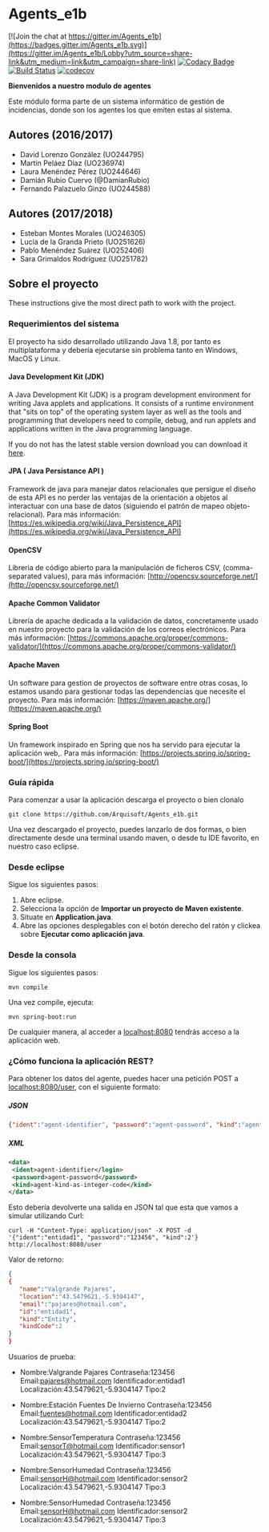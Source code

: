 # Agents_e1b

[![Join the chat at https://gitter.im/Agents_e1b](https://badges.gitter.im/Agents_e1b.svg)](https://gitter.im/Agents_e1b/Lobby?utm_source=share-link&utm_medium=link&utm_campaign=share-link)
[![Codacy Badge](https://api.codacy.com/project/badge/Grade/1d7cb9ab12dd4230a9a1ccdc3a723185)](https://www.codacy.com/app/jelabra/Agents_e1b?utm_source=github.com&amp;utm_medium=referral&amp;utm_content=Arquisoft/Agents_e1b&amp;utm_campaign=Badge_Grade)
[![Build Status](https://travis-ci.org/Arquisoft/Agents_e1b.svg?branch=master)](https://travis-ci.org/Arquisoft/Agents_e1b)
[![codecov](https://codecov.io/gh/Arquisoft/Agents_e1b/branch/master/graph/badge.svg)](https://codecov.io/gh/Arquisoft/Agents_e1b)

**Bienvenidos a nuestro modulo de agentes**
 
Este módulo forma parte de un sistema informático de gestión de incidencias, donde son los agentes los que emiten estas al sistema.


## Autores (2016/2017)

- David Lorenzo González (UO244795)
- Martín Peláez Díaz (UO236974)
- Laura Menéndez Pérez (UO244646)
- Damián Rubio Cuervo (@DamianRubio)
- Fernando Palazuelo Ginzo (UO244588)

## Autores (2017/2018)
- Esteban Montes Morales (UO246305)
- Lucía de la Granda Prieto (UO251626)
- Pablo Menéndez Suárez (UO252406)
- Sara Grimaldos Rodríguez (UO251782)


## Sobre el proyecto
These instructions give the most direct path to work with the project.

### Requerimientos del sistema
El proyecto ha sido desarrollado utilizando Java 1.8, por tanto es multiplataforma y debería ejecutarse sin problema tanto en Windows, MacOS y Linux.

#### Java Development Kit (JDK)
A Java Development Kit (JDK) is a program development environment for writing Java applets and applications. It consists of a runtime environment that "sits on top" of the operating system layer as well as the tools and programming that developers need to compile, debug, and run applets and applications written in the Java programming language.

If you do not has the latest stable version download you can download it [here](http://www.oracle.com/technetwork/java/javase/downloads).

#### JPA  ( Java Persistance API )
Framework de java para manejar datos relacionales que persigue el diseño de esta API es no perder las ventajas de la orientación a objetos al interactuar con una base de datos (siguiendo el patrón de mapeo objeto-relacional).
Para más información: [https://es.wikipedia.org/wiki/Java_Persistence_API](https://es.wikipedia.org/wiki/Java_Persistence_API)

#### OpenCSV
Libreria de código abierto para la manipulación de ficheros CSV, (comma-separated values), para más información: [http://opencsv.sourceforge.net/](http://opencsv.sourceforge.net/)


#### Apache Common Validator
Librería de apache dedicada a la validación de datos, concretamente usado en nuestro proyecto para la validación de los correos electrónicos.
Para más información: [https://commons.apache.org/proper/commons-validator/](https://commons.apache.org/proper/commons-validator/)

#### Apache Maven
Un software para gestion de proyectos de software entre otras cosas, lo estamos usando para gestionar todas las dependencias que necesite el proyecto. Para más información: [https://maven.apache.org/](https://maven.apache.org/)

#### Spring Boot
Un framework inspirado en Spring que nos ha servido para ejecutar la aplicación web,. Para más información: [https://projects.spring.io/spring-boot/](https://projects.spring.io/spring-boot/)

### Guía rápida
Para comenzar a usar la aplicación descarga el proyecto o bien clonalo
```
git clone https://github.com/Arquisoft/Agents_e1b.git
```

Una vez descargado el proyecto, puedes lanzarlo de dos formas, o bien directamente desde una terminal usando maven, o desde tu IDE favorito, en nuestro caso eclipse.

### Desde eclipse
Sigue los siguientes pasos:
1. Abre eclipse.
2. Selecciona la opción de **Importar un proyecto de Maven existente**.
3. Situate en **Application.java**.
4. Abre las opciones desplegables con el botón derecho del ratón y clickea sobre **Ejecutar como aplicación java**.

### Desde la consola
Sigue los siguientes pasos:
```
mvn compile
```
Una vez compile, ejecuta:
```
mvn spring-boot:run
```

De cualquier manera, al acceder a [localhost:8080](http://localhost:8080) tendrás acceso a la aplicación web.

### ¿Cómo funciona la aplicación REST?

Para obtener los datos del agente, puedes hacer una petición POST a [localhost:8080/user](http://localhost:8080/user), con el siguiente formato:

##### JSON
```json
{"ident":"agent-identifier", "password":"agent-password", "kind":"agent-kind-as-integer-code"}
```

##### XML
```xml
<data>
 <ident>agent-identifier</login>
 <password>agent-password</password>
 <kind>agent-kind-as-integer-code</kind>
</data>
```
Esto debería devolverte una salida en JSON tal que esta que vamos a simular utilizando Curl:

```
curl -H "Content-Type: application/json" -X POST -d '{"ident":"entidad1", "password":"123456", "kind":2'} http://localhost:8080/user
```

Valor de retorno:
```json
{
{  
   "name":"Valgrande Pajares",
   "location":"43.5479621,-5.9304147",
   "email":"pajares@hotmail.com",
   "id":"entidad1",
   "kind":"Entity",
   "kindCode":2
}
}
```

Usuarios de prueba:

- Nombre:Valgrande Pajares Contraseña:123456 Email:pajares@hotmail.com Identificador:entidad1  Localización:43.5479621,-5.9304147 Tipo:2

- Nombre:Estación Fuentes De Invierno Contraseña:123456 Email:fuentes@hotmail.com Identificador:entidad2 Localización:43.5479621,-5.9304147 Tipo:2

- Nombre:SensorTemperatura Contraseña:123456 Email:sensorT@hotmail.com Identificador:sensor1 Localización:43.5479621,-5.9304147 Tipo:3

- Nombre:SensorHumedad Contraseña:123456 Email:sensorH@hotmail.com Identificador:sensor2 Localización:43.5479621,-5.9304147 Tipo:3

- Nombre:SensorHumedad Contraseña:123456 Email:sensorH@hotmail.com Identificador:sensor2 Localización:43.5479621,-5.9304147 Tipo:3

